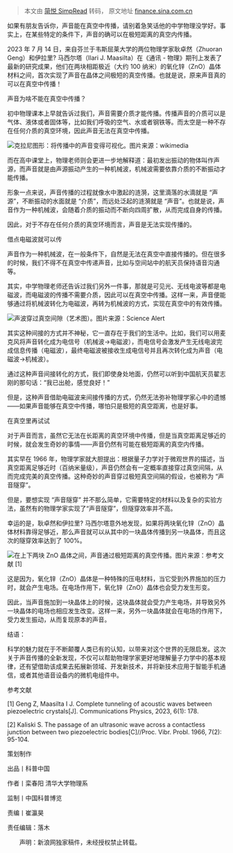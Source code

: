 > 本文由 [简悦 SimpRead](http://ksria.com/simpread/) 转码， 原文地址 [finance.sina.com.cn](https://finance.sina.com.cn/tech/roll/2023-09-05/doc-imzkrvvf8319091.shtml)

如果有朋友告诉你，声音能在真空中传播，请别着急笑话他的中学物理没学好。事实上，在某些特定的条件下，声音的确可以在极短距离的真空内传播。

2023 年 7 月 14 日，来自芬兰于韦斯屈莱大学的两位物理学家耿卓然（Zhuoran Geng）和伊拉里? 马西尔塔（Ilari J. Maasilta）在《通讯 - 物理》期刊上发表了最新的研究成果，他们在两块相距极近（大约 100 纳米）的氧化锌（ZnO）晶体材料之间，首次实现了声音在晶体之间极短的真空传播。也就是说，原来声音真的可以在真空中传播！

声音为啥不能在真空中传播？

初中物理课本上早就告诉过我们，声音需要介质才能传播。传播声音的介质可以是气体、液体或者固体等，比如我们呼吸的空气、水或者钢铁等。而太空是一种不存在任何介质的真空环境，因此声音无法在真空中传播。

![](http://n.sinaimg.cn/spider20230905/400/w600h600/20230905/ca08-df0044eaac9c0711b3e6cf9498ebc60d.jpg)克拉尼图形：将传播中的声音变得可视化。图片来源：wikimedia

而在高中课堂上，物理老师则会更进一步地解释道：最初发出振动的物体叫作声源，而声音就是由声源振动产生的一种机械波，机械波需要依靠介质的不断振动才能传播。

形象一点来说，声音传播的过程就像水中激起的涟漪，这里滴落的水滴就是 “声源”，不断振动的水面就是 “介质”，而远处泛起的涟漪就是 “声音”。也就是说，声音作为一种机械波，会随着介质的振动而不断向四周扩散，从而完成自身的传播。

因此，对于不存在任何介质的真空环境而言，声音是无法实现传播的。

借点电磁波就可以传

声音作为一种机械波，在一般条件下，自然是无法在真空中直接传播的。但在很多的时候，我们不得不在真空中传递声音，比如与空间站中的航天员保持语音沟通等。

其实，中学物理老师还告诉过我们另外一件事，那就是可见光、无线电波等都是电磁波，而电磁波的传播不需要介质，因此可以在真空中传播。这样一来，声音便能够通过将机械波转化为电磁波，再转为机械波的方式，实现在真空中的有效传播。

![](http://n.sinaimg.cn/spider20230905/39/w600h239/20230905/753a-e8113fb5413bc6b6df894a7a5102c714.png)声波穿过真空间隙（艺术图）。图片来源：Science Alert

其实这种间接的方式并不神秘，它一直存在于我们的生活中。比如，我们可以用麦克风将声音转化成为电信号（机械波→电磁波），而电信号会激发产生无线电波完成信息传播（电磁波），最终电磁波被接收生成电信号并且再次转化成为声音（电磁波→机械波）。

通过这种声音间接转化的方式，我们即使身处地面，仍然可以听到中国航天员翟志刚的那句话：“我已出舱，感觉良好！”

但是，这种声音借助电磁波来间接传播的方式，仍然无法弥补物理学家心中的遗憾——如果声音能够在真空中传播，哪怕只是极短的真空距离，也是好事。

在真空里再试试

对于声音而言，虽然它无法在长距离的真空环境中传播，但是当真空距离足够近的时候，就会发生奇妙的事情——声音仍然有可能在极短距离的真空内传播。

其实早在 1966 年，物理学家就大胆提出：根据量子力学对于微观世界的描述，当真空距离足够近时（百纳米量级），声音仍然会有一定概率直接穿过真空间隔，从而完成完美的真空传播。这种奇妙的声音穿过极短真空间隔的假设，也被称为 “声音隧穿”。

但是，要想实现 “声音隧穿” 并不那么简单，它需要特定的材料以及复杂的实验方法，虽然有的物理学家实现了“声音隧穿”，但隧穿效率并不高。

幸运的是，耿卓然和伊拉里? 马西尔塔意外地发现，如果将两块氧化锌（ZnO）晶体材料靠得足够近，那么声音就可以从其中的一块晶体传播到另一块晶体，而且这次的隧穿效率达到了 100%。

![](http://n.sinaimg.cn/spider20230905/296/w580h516/20230905/ff03-d0016d50f0585405a085dc96c432cf49.png)在上下两块 ZnO 晶体之间，声音通过极短距离的真空传播。图片来源：参考文献 [1]

这是因为，氧化锌（ZnO）晶体是一种特殊的压电材料，当它受到外界施加的压力时，就会产生电场。在电场作用下，氧化锌（ZnO）晶体也会受力发生形变。

因此，当声音施加到一块晶体上的时候，这块晶体就会受力产生电场，并导致另外一块晶体的电场也相应发生改变。这样一来，另外一块晶体就会在电场的作用下，受力发生振动，从而复现原本的声音。

结语：

科学的魅力就在于不断颠覆人类已有的认知，以带来对这个世界的无限启发。这次关于声音传播的全新发现，不仅可以帮助物理学家更好地理解量子力学中的基本规律，还有望借助该成果去拓展新领域、开发新技术，并将新技术应用于智能手机通信，或者其他语音设备内的微机电组件中。

参考文献

[1] Geng Z, Maasilta I J. Complete tunneling of acoustic waves between piezoelectric crystals[J]. Communications Physics, 2023, 6(1): 178.

[2] Kaliski S. The passage of an ultrasonic wave across a contactless junction between two piezoelectric bodies[C]//Proc. Vibr. Probl. 1966, 7(2): 95-104.

策划制作

出品丨科普中国

作者丨栾春阳 清华大学物理系

监制丨中国科普博览

责编丨崔瀛昊

责任编辑：落木

<div class="show_statement">　　声明：新浪网独家稿件，未经授权禁止转载。</div>